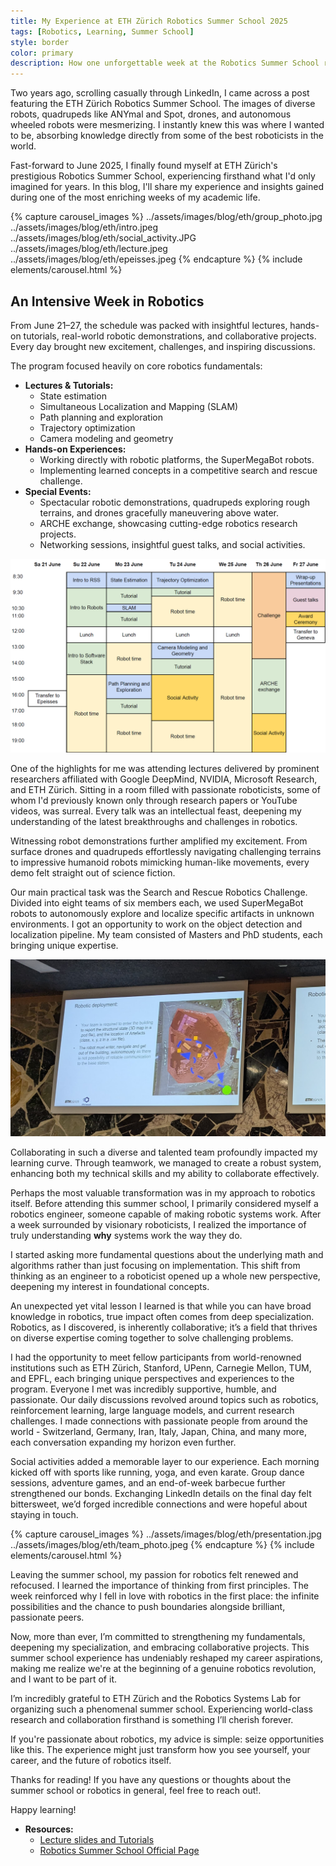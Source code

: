 ```yaml
---
title: My Experience at ETH Zürich Robotics Summer School 2025
tags: [Robotics, Learning, Summer School]
style: border
color: primary
description: How one unforgettable week at the Robotics Summer School reshaped my understanding of robotics
---
```


Two years ago, scrolling casually through LinkedIn, I came across a post featuring the ETH Zürich Robotics Summer School. The images of diverse robots, quadrupeds like ANYmal and Spot, drones, and autonomous wheeled robots were mesmerizing. I instantly knew this was where I wanted to be, absorbing knowledge directly from some of the best roboticists in the world.

Fast-forward to June 2025, I finally found myself at ETH Zürich's prestigious Robotics Summer School, experiencing firsthand what I'd only imagined for years. In this blog, I'll share my experience and insights gained during one of the most enriching weeks of my academic life.

{% capture carousel_images %}
../assets/images/blog/eth/group_photo.jpg
../assets/images/blog/eth/intro.jpeg
../assets/images/blog/eth/social_activity.JPG
../assets/images/blog/eth/lecture.jpeg
../assets/images/blog/eth/epeisses.jpeg
{% endcapture %}
{% include elements/carousel.html %}

## **An Intensive Week in Robotics**

From June 21–27, the schedule was packed with insightful lectures, hands-on tutorials, real-world robotic demonstrations, and collaborative projects. Every day brought new excitement, challenges, and inspiring discussions.

The program focused heavily on core robotics fundamentals:

- **Lectures & Tutorials:**
    - State estimation
    - Simultaneous Localization and Mapping (SLAM)
    - Path planning and exploration
    - Trajectory optimization
    - Camera modeling and geometry
- **Hands-on Experiences:**
    - Working directly with robotic platforms, the SuperMegaBot robots.
    - Implementing learned concepts in a competitive search and rescue challenge.
- **Special Events:**
    - Spectacular robotic demonstrations, quadrupeds exploring rough terrains, and drones gracefully maneuvering above water.
    - ARCHE exchange, showcasing cutting-edge robotics research projects.
    - Networking sessions, insightful guest talks, and social activities.


![Schedule for the Summer School](../assets/images/blog/eth/program.png)

One of the highlights for me was attending lectures delivered by prominent researchers affiliated with Google DeepMind, NVIDIA, Microsoft Research, and ETH Zürich. Sitting in a room filled with passionate roboticists, some of whom I'd previously known only through research papers or YouTube videos, was surreal. Every talk was an intellectual feast, deepening my understanding of the latest breakthroughs and challenges in robotics.

<!-- ![Lecture](../assets/images/blog/eth/lecture.jpeg) -->

Witnessing robot demonstrations further amplified my excitement. From surface drones and quadrupeds effortlessly navigating challenging terrains to impressive humanoid robots mimicking human-like movements, every demo felt straight out of science fiction.

Our main practical task was the Search and Rescue Robotics Challenge. Divided into eight teams of six members each, we used SuperMegaBot robots to autonomously explore and localize specific artifacts in unknown environments. I got an opportunity to work on the object detection and localization pipeline. My team consisted of Masters and PhD students, each bringing unique expertise.

![Search and Rescue Challenge](../assets/images/blog/eth/challenge.jpeg)

Collaborating in such a diverse and talented team profoundly impacted my learning curve. Through teamwork, we managed to create a robust system, enhancing both my technical skills and my ability to collaborate effectively.

Perhaps the most valuable transformation was in my approach to robotics itself. Before attending this summer school, I primarily considered myself a robotics engineer, someone capable of making robotic systems work. After a week surrounded by visionary roboticists, I realized the importance of truly understanding **why** systems work the way they do.

I started asking more fundamental questions about the underlying math and algorithms rather than just focusing on implementation. This shift from thinking as an engineer to a roboticist opened up a whole new perspective, deepening my interest in foundational concepts.

An unexpected yet vital lesson I learned is that while you can have broad knowledge in robotics, true impact often comes from deep specialization. Robotics, as I discovered, is inherently collaborative; it’s a field that thrives on diverse expertise coming together to solve challenging problems.

I had the opportunity to meet fellow participants from world-renowned institutions such as ETH Zürich, Stanford, UPenn, Carnegie Mellon, TUM, and EPFL, each bringing unique perspectives and experiences to the program. Everyone I met was incredibly supportive, humble, and passionate. Our daily discussions revolved around topics such as robotics, reinforcement learning, large language models, and current research challenges. I made connections with passionate people from around the world - Switzerland, Germany, Iran, Italy, Japan, China, and many more, each conversation expanding my horizon even further.

Social activities added a memorable layer to our experience. Each morning kicked off with sports like running, yoga, and even karate. Group dance sessions, adventure games, and an end-of-week barbecue further strengthened our bonds. Exchanging LinkedIn details on the final day felt bittersweet, we’d forged incredible connections and were hopeful about staying in touch.


{% capture carousel_images %}
../assets/images/blog/eth/presentation.jpg
../assets/images/blog/eth/team_photo.jpeg
{% endcapture %}
{% include elements/carousel.html %}

Leaving the summer school, my passion for robotics felt renewed and refocused. I learned the importance of thinking from first principles. The week reinforced why I fell in love with robotics in the first place: the infinite possibilities and the chance to push boundaries alongside brilliant, passionate peers.

Now, more than ever, I’m committed to strengthening my fundamentals, deepening my specialization, and embracing collaborative projects. This summer school experience has undeniably reshaped my career aspirations, making me realize we're at the beginning of a genuine robotics revolution, and I want to be part of it.


I’m incredibly grateful to ETH Zürich and the Robotics Systems Lab for organizing such a phenomenal summer school. Experiencing world-class research and collaboration firsthand is something I’ll cherish forever.

If you're passionate about robotics, my advice is simple: seize opportunities like this. The experience might just transform how you see yourself, your career, and the future of robotics itself.

Thanks for reading! If you have any questions or thoughts about the summer school or robotics in general, feel free to reach out!.

Happy learning!


- **Resources:**
  - [Lecture slides and Tutorials](https://ethz-robotx.github.io/RoboticsSummerSchool/rss/)
  - [Robotics Summer School Official Page](https://robotx.ethz.ch/education/summer-school.html)
